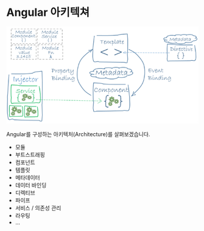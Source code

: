 # Angular 아키텍쳐

![Angular Architecture](../.gitbook/assets/angular-architecture-overview.png)

Angular를 구성하는 아키텍처\(Architecture\)를 살펴보겠습니다.

* 모듈
* 부트스트래핑
* 컴포넌트
* 템플릿
* 메타데이터
* 데이터 바인딩
* 디렉티브
* 파이프
* 서비스 / 의존성 관리
* 라우팅
* ...

